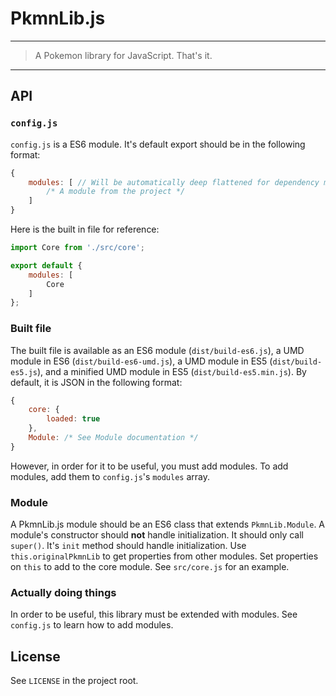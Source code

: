 # PkmnLib.js
---
> A Pokemon library for JavaScript. That's it.

---
## API
### `config.js`
`config.js` is a ES6 module. It's default export should be in the following format:
```js
{
    modules: [ // Will be automatically deep flattened for dependency management
        /* A module from the project */
    ]
}
```
Here is the built in file for reference:
```js
import Core from './src/core';

export default {
	modules: [
		Core
	]
};
```

### Built file
The built file is available as an ES6 module (`dist/build-es6.js`), a UMD module in ES6 (`dist/build-es6-umd.js`), a UMD module in ES5 (`dist/build-es5.js`), and a minified UMD module in ES5 (`dist/build-es5.min.js`). By default, it is JSON in the following format:
```js
{
    core: {
        loaded: true
    },
    Module: /* See Module documentation */
}
```
However, in order for it to be useful, you must add modules. To add modules, add them to `config.js`'s `modules` array.

### Module
A PkmnLib.js module should be an ES6 class that extends `PkmnLib.Module`. A module's constructor should **not** handle initialization. It should only call `super()`. It's `init` method should handle initialization. Use `this.originalPkmnLib` to get properties from other modules. Set properties on `this` to add to the core module. See `src/core.js` for an example.

### Actually doing things
In order to be useful, this library must be extended with modules. See `config.js` to learn how to add modules.

## License
See `LICENSE` in the project root.
